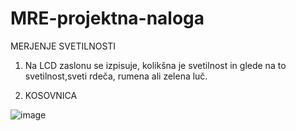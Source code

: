 # MRE-projektna-naloga
MERJENJE SVETILNOSTI


1. Na LCD zaslonu se izpisuje, kolikšna je svetilnost in glede na to svetilnost,sveti rdeča, rumena ali zelena luč.

2. KOSOVNICA
 
 ![image](https://github.com/manci10/MRE-projektna-naloga/assets/129843992/a97da8f8-3ccd-4f80-99b6-bbc9d359140d)

